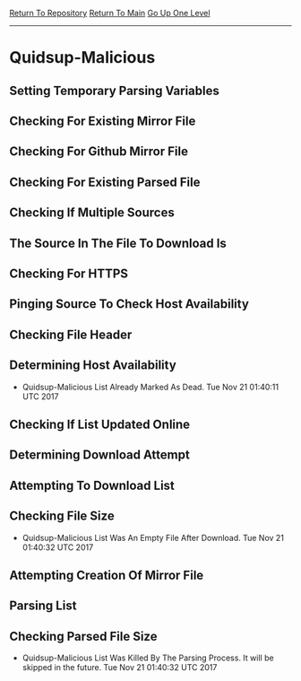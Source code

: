 [Return To Repository](https://github.com/deathbybandaid/piholeparser/)
[Return To Main](https://github.com/deathbybandaid/piholeparser/blob/master/RecentRunLogs/Mainlog.md)
[Go Up One Level](https://github.com/deathbybandaid/piholeparser/blob/master/RecentRunLogs/TopLevelScripts/30-Processing-Blacklists.md)
____________________________________
# Quidsup-Malicious
## Setting Temporary Parsing Variables
## Checking For Existing Mirror File
## Checking For Github Mirror File
## Checking For Existing Parsed File
## Checking If Multiple Sources
## The Source In The File To Download Is
## Checking For HTTPS
## Pinging Source To Check Host Availability
## Checking File Header
## Determining Host Availability
* Quidsup-Malicious List Already Marked As Dead. Tue Nov 21 01:40:11 UTC 2017
## Checking If List Updated Online
## Determining Download Attempt
## Attempting To Download List
## Checking File Size
* Quidsup-Malicious List Was An Empty File After Download. Tue Nov 21 01:40:32 UTC 2017
## Attempting Creation Of Mirror File
## Parsing List
## Checking Parsed File Size
* Quidsup-Malicious List Was Killed By The Parsing Process. It will be skipped in the future. Tue Nov 21 01:40:32 UTC 2017
